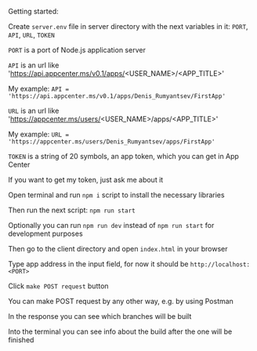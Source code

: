 Getting started:

Create `server.env` file in server directory with the next variables in it: `PORT`, `API`, `URL`, `TOKEN`

`PORT` is a port of Node.js application server

`API` is an url like 'https://api.appcenter.ms/v0.1/apps/<USER_NAME>/<APP_TITLE>'

My example: `API = 'https://api.appcenter.ms/v0.1/apps/Denis_Rumyantsev/FirstApp'`

`URL` is an url like 'https://appcenter.ms/users/<USER_NAME>/apps/<APP_TITLE>'

My example: `URL = 'https://appcenter.ms/users/Denis_Rumyantsev/apps/FirstApp'`

`TOKEN` is a string of 20 symbols, an app token, which you can get in App Center

If you want to get my token, just ask me about it

Open terminal and run `npm i` script to install the necessary libraries

Then run the next script: `npm run start`

Optionally you can run `npm run dev` instead of `npm run start` for development purposes

Then go to the client directory and open `index.html` in your browser

Type app address in the input field, for now it should be `http://localhost:<PORT>`

Click `make POST request` button

You can make POST request by any other way, e.g. by using Postman

In the response you can see which branches will be built

Into the terminal you can see info about the build after the one will be finished
